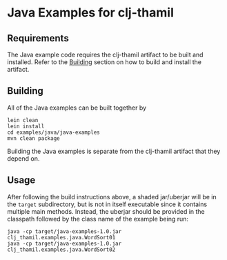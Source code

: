 # Java Examples for clj-thamil

## Requirements

The Java example code requires the clj-thamil artifact to be built and installed.  Refer to the [Building](../../../README.md) section on how to build and install the artifact.

## Building

All of the Java examples can be built together by
```
lein clean
lein install
cd examples/java/java-examples
mvn clean package
```

Building the Java examples is separate from the clj-thamil artifact that they depend on.

## Usage

After following the build instructions above, a shaded jar/uberjar will be in the `target` subdirectory, but is not
in itself executable since it contains multiple main methods.
Instead, the uberjar should be provided in the classpath followed by
the class name of the example being run:
```
java -cp target/java-examples-1.0.jar clj_thamil.examples.java.WordSort01
java -cp target/java-examples-1.0.jar clj_thamil.examples.java.WordSort02
```
